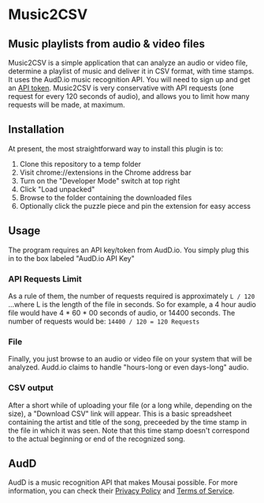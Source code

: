# Music2CSV

Music playlists from audio & video files
---


Music2CSV is a simple application that can analyze an audio or video file, determine a playlist of music and deliver it in CSV format, with time stamps.
It uses the AudD.io music recognition API.  You will need to sign up and get an [API token](https://dashboard.audd.io).
Music2CSV is very conservative with API requests (one request for every 120 seconds of audio), and allows you to limit how many requests will be made, at maximum.


## Installation
At present, the most straightforward way to install this plugin is to:

1. Clone this repository to a temp folder
1. Visit chrome://extensions in the Chrome address bar
2. Turn on the "Developer Mode" switch at top right
3. Click "Load unpacked"
4. Browse to the folder containing the downloaded files
5. Optionally click the puzzle piece and pin the extension for easy access

## Usage
The program requires an API key/token from AudD.io.  You simply plug this in to the box labeled "AudD.io API Key"


### API Requests Limit
As a rule of them, the number of requests required is approximately 
`L / 120`
...where L is the length of the file in seconds.
So for example, a 4 hour audio file would have 4 * 60 * 00 seconds of audio, or 14400 seconds.
The number of requests would be:
`14400 / 120 = 120 Requests`


### File
Finally, you just browse to an audio or video file on your system that will be analyzed.  Audd.io claims to handle "hours-long or even days-long" audio.

### CSV output
After a short while of uploading your file (or a long while, depending on the size), a "Download CSV" link will appear.  This is a basic spreadsheet containing the artist and title of the song, preceeded by the time stamp in the file in which it was seen.  Note that this time stamp doesn't correspond to the actual beginning or end of the recognized song.

## AudD
AudD is a music recognition API that makes Mousai possible. For more information, you can check their [Privacy Policy](https://audd.io/privacy/) and [Terms of Service](https://audd.io/terms/).